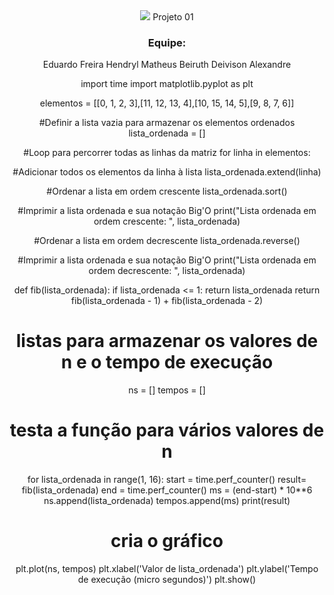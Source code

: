 
<div align="center">
    <img src="https://user-images.githubusercontent.com/80292331/228837470-aeee2713-f2a0-478c-b26b-6ef1b6855eed.png"
</div>
Projeto 01
    <h3>Equipe:</h3>
    <p color="red">
        Eduardo Freira
        Hendryl
        Matheus Beiruth
        Deivison Alexandre
    </p>
import time
import matplotlib.pyplot as plt

elementos = [[0, 1, 2, 3],[11, 12, 13, 4],[10, 15, 14, 5],[9, 8, 7, 6]]

#Definir a lista vazia para armazenar os elementos ordenados
lista_ordenada = []

#Loop para percorrer todas as linhas da matriz
for linha in elementos:

#Adicionar todos os elementos da linha à lista
    lista_ordenada.extend(linha)

#Ordenar a lista em ordem crescente
    lista_ordenada.sort()

#Imprimir a lista ordenada e sua notação Big'O
print("Lista ordenada em ordem crescente: ", lista_ordenada)

#Ordenar a lista em ordem decrescente
lista_ordenada.reverse()

#Imprimir a lista ordenada e sua notação Big'O
print("Lista ordenada em ordem decrescente: ", lista_ordenada)

def fib(lista_ordenada):
    if lista_ordenada <= 1:
        return lista_ordenada
    return fib(lista_ordenada - 1) + fib(lista_ordenada - 2)

# listas para armazenar os valores de n e o tempo de execução
ns = []
tempos = []

# testa a função para vários valores de n
for lista_ordenada in range(1, 16):
    start = time.perf_counter()
    result= fib(lista_ordenada)
    end = time.perf_counter()
    ms = (end-start) * 10**6
    ns.append(lista_ordenada)
    tempos.append(ms)
print(result)
# cria o gráfico
plt.plot(ns, tempos)
plt.xlabel('Valor de lista_ordenada')
plt.ylabel('Tempo de execução (micro segundos)')
plt.show()

